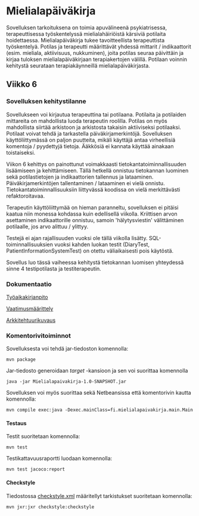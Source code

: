 # Mielialapäiväkirja
Sovelluksen tarkoituksena on toimia apuvälineenä psykiatrisessa, terapeuttisessa työskentelyssä mielialahäiriöistä kärsiviä potilaita hoidettaessa. Mielialapäiväkirja tukee tavoitteellista terapeuttista työskentelyä. Potilas ja terapeutti määrittävät yhdessä mittarit / indikaattorit (esim. mieliala, aktiivisuus, nukkuminen), joita potilas seuraa päivittäin ja kirjaa tuloksen mielialapäiväkirjaan terapiakertojen välillä. Potilaan voinnin kehitystä seurataan terapiakäynneillä mielialapäiväkirjasta.

## Viikko 6

### Sovelluksen kehitystilanne
Sovellukseen voi kirjautua terapeuttina tai potilaana. Potilaita ja potilaiden mittareita on mahdollista luoda terapeutin roolilla. Potilas on myös mahdollista siirtää arkistoon ja arkistosta takaisin aktiiviseksi potilaaksi. Potilaat voivat tehdä ja tarkastella päiväkirjamerkintöjä. Sovelluksen käyttöliittymässä on paljon puutteita, mikäli käyttäjä antaa virheellisiä komentoja / pyydettyjä tietoja. Ääkkösiä ei kannata käyttää ainakaan toistaiseksi.

Viikon 6 kehittys on painottunut voimakkaasti tietokantatoiminnallisuuden lisäämiseen ja kehittämiseen. Tällä hetkellä onnistuu tietokannan luominen sekä potilastietojen ja indikaattorien tallennus ja lataaminen. Päiväkirjamerkintöjen tallentaminen / lataaminen ei vielä onnistu. Tietokantatoiminnallisuuksiin liittyvässä koodissa on vielä merkittävästi refaktoroitavaa. 

Terapeutin käyttöliittymää on hieman paranneltu, sovelluksen ei pitäisi kaatua niin monessa kohdassa kuin edellisellä viikolla. Kriittisen arvon asettaminen indikaattorille onnistuu, samoin 'hälytysviestin' välittäminen potilaalle, jos arvo alittuu / ylittyy.

Testejä ei ajan rajallisuuden vuoksi ole tällä viikolla lisätty. SQL-toiminnallisuuksien vuoksi kahden luokan testit (DiaryTest, PatientInformationSystemTest) on otettu väliaikaisesti pois käytöstä.  

Sovellus luo tässä vaiheessa kehitystä tietokannan luomisen yhteydessä sinne 4 testipotilasta ja testiterapeutin.


### Dokumentaatio

[Työaikakirjanpito](https://github.com/jmjkorte/ot-harjoitustyo/blob/master/mielialapaivakirja/dokumentaatio/tyoaikakirjanpito.md)

[Vaatimusmäärittely](https://github.com/jmjkorte/ot-harjoitustyo/blob/master/mielialapaivakirja/dokumentaatio/vaatimusmaarittely.md)

[Arkkitehtuurikuvaus](https://github.com/jmjkorte/ot-harjoitustyo/blob/master/mielialapaivakirja/dokumentaatio/arkkitehtuuri.md)



### Komentorivitoiminnot

Sovelluksesta voi tehdä jar-tiedoston komennolla:
```
mvn package
```
Jar-tiedosto generoidaan *target* -kansioon ja sen voi suorittaa komennolla 
```
java -jar Mielialapaivakirja-1.0-SNAPSHOT.jar
```


Sovelluksen voi myös suorittaa sekä Netbeansissa että komentorivin kautta komennolla: 
```
mvn compile exec:java -Dexec.mainClass=fi.mielialapaivakirja.main.Main
```


#### Testaus
Testit suoritetaan komennolla:
```
mvn test
```
Testikattavuusraportti luodaan komennolla:
```
mvn test jacoco:report
``` 
#### Checkstyle
Tiedostossa [checkstyle.xml](https://github.com/jmjkorte/ot-harjoitustyo/blob/master/mielialapaivakirja/checkstyle.xml) määritellyt tarkistukset suoritetaan komennolla:
```
mvn jxr:jxr checkstyle:checkstyle
